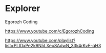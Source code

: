 # Explorer

Egorozh Coding

https://www.youtube.com/c/EgorozhCoding

https://www.youtube.com/playlist?list=PLIDxPe2k9N5LXeo8AdwN_33k4rKvE-qH3
